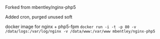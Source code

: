 Forked from 
mbentley/nginx-php5


Added cron, purged unused soft

docker image for nginx + php5-fpm
`docker run -i -t -p 80 -v /data/logs:/var/log/nginx -v /data/www:/var/www mbentley/nginx-php5`

